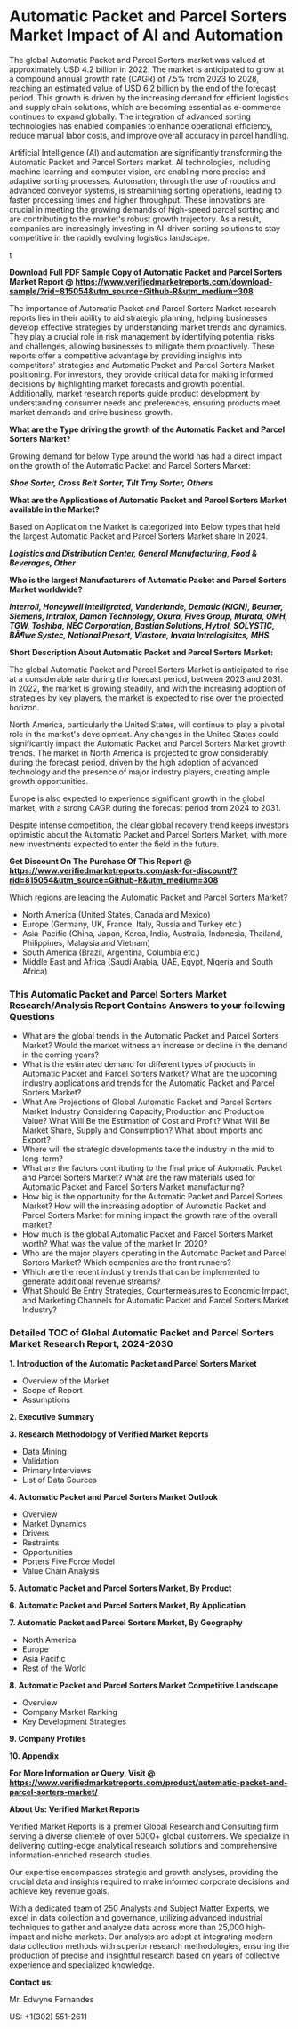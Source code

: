 <meta name="title" content="Global  Automatic Packet and Parcel Sorters Market Impact of AI and Automation"><meta name="description" content="  The global Automatic Packet and Parcel Sorters market was valued at approximately USD 4.2 billion in 2022. The market is anticipated to grow at a compound annual gro"><meta name="title" content=" Automatic Packet and Parcel Sorters Market Size, Share, Scope, Trends, Growth, Opportunities, Analysis, Forecast"> <h1>Automatic Packet and Parcel Sorters Market Impact of AI and Automation</h1> <p>The global Automatic Packet and Parcel Sorters market was valued at approximately USD 4.2 billion in 2022. The market is anticipated to grow at a compound annual growth rate (CAGR) of 7.5% from 2023 to 2028, reaching an estimated value of USD 6.2 billion by the end of the forecast period. This growth is driven by the increasing demand for efficient logistics and supply chain solutions, which are becoming essential as e-commerce continues to expand globally. The integration of advanced sorting technologies has enabled companies to enhance operational efficiency, reduce manual labor costs, and improve overall accuracy in parcel handling.</p> <p>Artificial Intelligence (AI) and automation are significantly transforming the Automatic Packet and Parcel Sorters market. AI technologies, including machine learning and computer vision, are enabling more precise and adaptive sorting processes. Automation, through the use of robotics and advanced conveyor systems, is streamlining sorting operations, leading to faster processing times and higher throughput. These innovations are crucial in meeting the growing demands of high-speed parcel sorting and are contributing to the market's robust growth trajectory. As a result, companies are increasingly investing in AI-driven sorting solutions to stay competitive in the rapidly evolving logistics landscape.</p> t</p><p id="" class=""><strong>Download Full PDF Sample Copy of Automatic Packet and Parcel Sorters Market Report @ <a href="https://www.verifiedmarketreports.com/download-sample/?rid=815054&utm_source=Github-R&utm_medium=308" target="_blank">https://www.verifiedmarketreports.com/download-sample/?rid=815054&utm_source=Github-R&utm_medium=308</a></strong></p><p>The importance of&nbsp;Automatic Packet and Parcel Sorters Market research reports lies in their ability to aid strategic planning, helping businesses develop effective strategies by understanding market trends and dynamics. They play a crucial role in risk management by identifying potential risks and challenges, allowing businesses to mitigate them proactively. These reports offer a competitive advantage by providing insights into competitors' strategies and Automatic Packet and Parcel Sorters Market positioning. For investors, they provide critical data for making informed decisions by highlighting market forecasts and growth potential. Additionally, market research reports guide product development by understanding consumer needs and preferences, ensuring products meet market demands and drive business growth.</p><p><strong>What are the&nbsp;Type driving the growth of the Automatic Packet and Parcel Sorters Market?</strong></p><p id="" class="">Growing demand for below Type around the world has had a direct impact on the growth of the Automatic Packet and Parcel Sorters Market:</p><em><strong>Shoe Sorter, Cross Belt Sorter, Tilt Tray Sorter, Others</strong></em></p><strong>What are the&nbsp;Applications&nbsp;of Automatic Packet and Parcel Sorters Market available in the Market?</strong></p><p id="" class="">Based on Application the Market is categorized into Below types that held the largest Automatic Packet and Parcel Sorters Market share In 2024.</p><em><strong>Logistics and Distribution Center, General Manufacturing, Food & Beverages, Other</strong></em></p><strong>Who is the largest Manufacturers of Automatic Packet and Parcel Sorters Market worldwide?</strong></p><p><em><strong>Interroll, Honeywell Intelligrated, Vanderlande, Dematic (KION), Beumer, Siemens, Intralox, Damon Technology, Okura, Fives Group, Murata, OMH, TGW, Toshiba, NEC Corporation, Bastian Solutions, Hytrol, SOLYSTIC, BÃ¶we Systec, National Presort, Viastore, Invata Intralogisitcs, MHS</strong></em></p><p id="" class=""><strong>Short Description About Automatic Packet and Parcel Sorters Market:</strong></p><p>The global Automatic Packet and Parcel Sorters Market is anticipated to rise at a considerable rate during the forecast period, between 2023 and 2031. In 2022, the market is growing steadily, and with the increasing adoption of strategies by key players, the market is expected to rise over the projected horizon.</p><p>North America, particularly the United States, will continue to play a pivotal role in the market's development. Any changes in the United States could significantly impact the Automatic Packet and Parcel Sorters Market growth trends. The market in North America is projected to grow considerably during the forecast period, driven by the high adoption of advanced technology and the presence of major industry players, creating ample growth opportunities.</p><p>Europe is also expected to experience significant growth in the global market, with a strong CAGR during the forecast period from 2024 to 2031.</p><p>Despite intense competition, the clear global recovery trend keeps investors optimistic about the Automatic Packet and Parcel Sorters Market, with more new investments expected to enter the field in the future.</p><p id="" class=""><strong>Get Discount On The Purchase Of This Report @ <a href="https://www.verifiedmarketreports.com/ask-for-discount/?rid=815054&utm_source=Github-R&utm_medium=308" target="_blank">https://www.verifiedmarketreports.com/ask-for-discount/?rid=815054&utm_source=Github-R&utm_medium=308</a></strong></p>Which regions are leading the Automatic Packet and Parcel Sorters Market?</p><ul><li>North America (United States, Canada and Mexico)</li><li>Europe (Germany, UK, France, Italy, Russia and Turkey etc.)</li><li>Asia-Pacific (China, Japan, Korea, India, Australia, Indonesia, Thailand, Philippines, Malaysia and Vietnam)</li><li>South America (Brazil, Argentina, Columbia etc.)</li><li>Middle East and Africa (Saudi Arabia, UAE, Egypt, Nigeria and South Africa)</li></ul><h3 id="" class="">This Automatic Packet and Parcel Sorters Market Research/Analysis Report Contains Answers to your following Questions</h3><ul><li>What are the global trends in the Automatic Packet and Parcel Sorters Market? Would the market witness an increase or decline in the demand in the coming years?</li><li>What is the estimated demand for different types of products in Automatic Packet and Parcel Sorters Market? What are the upcoming industry applications and trends for the Automatic Packet and Parcel Sorters Market?</li><li>What Are Projections of Global Automatic Packet and Parcel Sorters Market Industry Considering Capacity, Production and Production Value? What Will Be the Estimation of Cost and Profit? What Will Be Market Share, Supply and Consumption? What about imports and Export?</li><li>Where will the strategic developments take the industry in the mid to long-term?</li><li>What are the factors contributing to the final price of Automatic Packet and Parcel Sorters Market? What are the raw materials used for Automatic Packet and Parcel Sorters Market manufacturing?</li><li>How big is the opportunity for the Automatic Packet and Parcel Sorters Market? How will the increasing adoption of Automatic Packet and Parcel Sorters Market for mining impact the growth rate of the overall market?</li><li>How much is the global Automatic Packet and Parcel Sorters Market worth? What was the value of the market In 2020?</li><li>Who are the major players operating in the Automatic Packet and Parcel Sorters Market? Which companies are the front runners?</li><li>Which are the recent industry trends that can be implemented to generate additional revenue streams?</li><li>What Should Be Entry Strategies, Countermeasures to Economic Impact, and Marketing Channels for Automatic Packet and Parcel Sorters Market Industry?</li></ul><h3 id="" class="">Detailed TOC of Global Automatic Packet and Parcel Sorters Market Research Report, 2024-2030</h3><p id="" class=""><strong>1. Introduction of the Automatic Packet and Parcel Sorters Market</strong></p><ul><li>Overview of the Market</li><li>Scope of Report</li><li>Assumptions</li></ul><p id="" class=""><strong>2. Executive Summary</strong></p><p id="" class=""><strong>3. Research Methodology of Verified Market Reports</strong></p><ul><li>Data Mining</li><li>Validation</li><li>Primary Interviews</li><li>List of Data Sources</li></ul><p id="" class=""><strong>4. Automatic Packet and Parcel Sorters Market Outlook</strong></p><ul><li>Overview</li><li>Market Dynamics</li><li>Drivers</li><li>Restraints</li><li>Opportunities</li><li>Porters Five Force Model</li><li>Value Chain Analysis</li></ul><p id="" class=""><strong>5. Automatic Packet and Parcel Sorters Market, By Product</strong></p><p id="" class=""><strong>6. Automatic Packet and Parcel Sorters Market, By Application</strong></p><p id="" class=""><strong>7. Automatic Packet and Parcel Sorters Market, By Geography</strong></p><ul><li>North America</li><li>Europe</li><li>Asia Pacific</li><li>Rest of the World</li></ul><p id="" class=""><strong>8. Automatic Packet and Parcel Sorters Market Competitive Landscape</strong></p><ul><li>Overview</li><li>Company Market Ranking</li><li>Key Development Strategies</li></ul><p id="" class=""><strong>9. Company Profiles</strong></p><p id="" class=""><strong>10. Appendix</strong></p><p id="" class=""><strong>For More Information or Query, Visit @ <a href="https://www.verifiedmarketreports.com/product/automatic-packet-and-parcel-sorters-market/" target="_blank">https://www.verifiedmarketreports.com/product/automatic-packet-and-parcel-sorters-market/</a></strong></p><p id="" class=""><strong>About Us: Verified Market Reports</strong></p><p id="" class="">Verified Market Reports is a premier Global Research and Consulting firm serving a diverse clientele of over 5000+ global customers. We specialize in delivering cutting-edge analytical research solutions and comprehensive information-enriched research studies.</p><p id="" class="">Our expertise encompasses strategic and growth analyses, providing the crucial data and insights required to make informed corporate decisions and achieve key revenue goals.</p><p id="" class="">With a dedicated team of 250 Analysts and Subject Matter Experts, we excel in data collection and governance, utilizing advanced industrial techniques to gather and analyze data across more than 25,000 high-impact and niche markets. Our analysts are adept at integrating modern data collection methods with superior research methodologies, ensuring the production of precise and insightful research based on years of collective experience and specialized knowledge.</p><p id="" class=""><strong>Contact us:</strong></p><p id="" class="">Mr. Edwyne Fernandes</p><p id="" class="">US: +1(302) 551-2611</p>